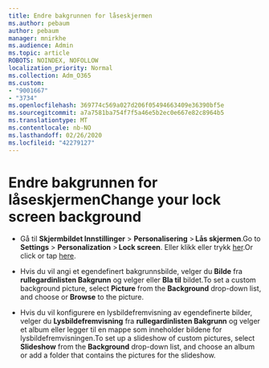 ```yaml
---
title: Endre bakgrunnen for låseskjermen
ms.author: pebaum
author: pebaum
manager: mnirkhe
ms.audience: Admin
ms.topic: article
ROBOTS: NOINDEX, NOFOLLOW
localization_priority: Normal
ms.collection: Adm_O365
ms.custom:
- "9001667"
- "3734"
ms.openlocfilehash: 369774c569a027d206f05494663409e36390bf5e
ms.sourcegitcommit: a7a7581ba754f7f5a46e5b2ec0e667e82c8964b5
ms.translationtype: MT
ms.contentlocale: nb-NO
ms.lasthandoff: 02/26/2020
ms.locfileid: "42279127"
---
```

# <a name="change-your-lock-screen-background"></a><span data-ttu-id="9a150-102">Endre bakgrunnen for låseskjermen</span><span class="sxs-lookup"><span data-stu-id="9a150-102">Change your lock screen background</span></span>

- <span data-ttu-id="9a150-103">Gå til **Skjermbildet Innstillinger** > **Personalisering** > **Lås skjermen**.</span><span class="sxs-lookup"><span data-stu-id="9a150-103">Go to **Settings** > **Personalization** > **Lock screen**.</span></span> <span data-ttu-id="9a150-104">Eller klikk eller trykk [her](ms-settings:lockscreen?activationSource=GetHelp).</span><span class="sxs-lookup"><span data-stu-id="9a150-104">Or click or tap [here](ms-settings:lockscreen?activationSource=GetHelp).</span></span>

- <span data-ttu-id="9a150-105">Hvis du vil angi et egendefinert bakgrunnsbilde, velger du **Bilde** fra **rullegardinlisten Bakgrunn** og velger eller **Bla til** bildet.</span><span class="sxs-lookup"><span data-stu-id="9a150-105">To set a custom background picture, select **Picture** from the **Background** drop-down list, and choose or **Browse** to the picture.</span></span> 

- <span data-ttu-id="9a150-106">Hvis du vil konfigurere en lysbildefremvisning av egendefinerte bilder, velger du **Lysbildefremvisning** fra **rullegardinlisten Bakgrunn** og velger et album eller legger til en mappe som inneholder bildene for lysbildefremvisningen.</span><span class="sxs-lookup"><span data-stu-id="9a150-106">To set up a slideshow of custom pictures, select **Slideshow** from the **Background** drop-down list, and choose an album or add a folder that contains the pictures for the slideshow.</span></span> 

